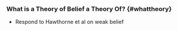 ### What is a Theory of Belief a Theory Of? {#whattheory}

* Respond to Hawthorne et al on weak belief
